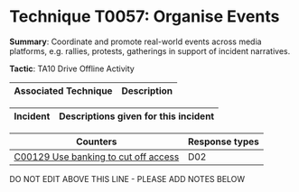 # Technique T0057: Organise Events

**Summary**: Coordinate and promote real-world events across media platforms, e.g. rallies, protests, gatherings in support of incident narratives.

**Tactic**: TA10 Drive Offline Activity 


| Associated Technique | Description |
| --------- | ------------------------- |



| Incident | Descriptions given for this incident |
| -------- | -------------------- |



| Counters | Response types |
| -------- | -------------- |
| [C00129 Use banking to cut off access](../../generated_pages/counters/C00129.md) | D02 |


DO NOT EDIT ABOVE THIS LINE - PLEASE ADD NOTES BELOW